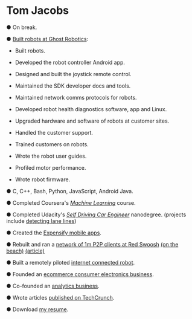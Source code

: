 # Tom Jacobs

● On break.

●  [Built robots at Ghost Robotics](https://twitter.com/Ghost_Robotics):

- Built robots.

- Developed the robot controller Android app.

- Designed and built the joystick remote control.

- Maintained the SDK developer docs and tools.

- Maintained network comms protocols for robots.

- Developed robot health diagnostics software, app and Linux.

- Upgraded hardware and software of robots at customer sites.

- Handled the customer support.

- Trained customers on robots.

- Wrote the robot user guides.

- Profiled motor performance.

- Wrote robot firmware.

● C, C++, Bash, Python, JavaScript, Android Java.

● Completed Coursera's [*Machine Learning*](https://www.coursera.org/account/accomplishments/certificate/8JWB2P9M742N) course.

● Completed Udacity's [*Self Driving Car Engineer*](https://www.udacity.com/course/self-driving-car-engineer-nanodegree--nd013) nanodegree. (projects include [detecting lane lines](https://www.youtube.com/watch?v=slBCXcicDvQ&feature=youtu.be))

● Created the [Expensify mobile apps](https://itunes.apple.com/us/app/expensify-receipts-expenses/id471713959?mt=8).

● Rebuilt and ran a [network of 1m P2P clients at Red Swoosh](https://en.wikipedia.org/wiki/Red_Swoosh) [(on the beach)](https://www.wsj.com/articles/SB119179859820351674) [(article)](http://techtuck.blogspot.com.au/2007/10/software-firm-learns-rules-of.html)

● Built a remotely piloted [internet connected robot](https://www.youtube.com/watch?v=FPq7K7XTg3o).

● Founded an [ecommerce consumer electronics business](http://www.productreview.com.au/p/jacobs-direct.html).

● Co-founded an [analytics business](http://www.kepleranalytics.com.au/).

● Wrote articles [published on TechCrunch](https://techcrunch.com/author/tom-jacobs/).

● Download [my resume](Resume_Tom_Jacobs.pdf).
